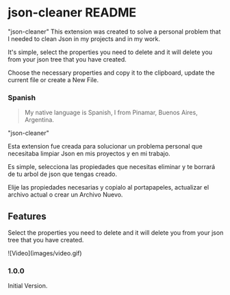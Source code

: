 # json-cleaner README

"json-cleaner"
This extension was created to solve a personal problem that I needed to clean Json in my projects and in my work.

It's simple, select the properties you need to delete and it will delete you from your json tree that you have created.

Choose the necessary properties and copy it to the clipboard, update the current file or create a New File.

###  Spanish 
> My native language is Spanish, I from Pinamar, Buenos Aires, Argentina.

"json-cleaner" 

Esta extension fue creada para solucionar un problema personal que necesitaba limpiar Json en mis proyectos y en mi trabajo.

Es simple, selecciona las propiedades que necesitas eliminar y te borrará de tu arbol de json que tengas creado.

Elije las propiedades necesarias y copialo al portapapeles, actualizar el archivo actual o crear un Archivo Nuevo.

## Features

Select the properties you need to delete and it will delete you from your json tree that you have created.


\!\[Video\]\(images/video.gif\)


### 1.0.0

Initial Version.
